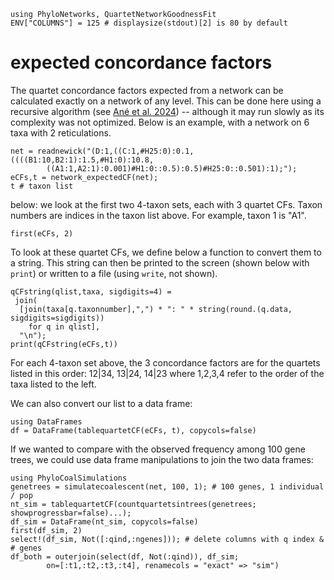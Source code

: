 ```@setup expcf
using PhyloNetworks, QuartetNetworkGoodnessFit
ENV["COLUMNS"] = 125 # displaysize(stdout)[2] is 80 by default
```
# expected concordance factors

The quartet concordance factors expected from a network can be calculated
exactly on a network of any level.
This can be done here using a recursive algorithm
(see [Ané et al. 2024](https://doi.org/10.1007/s00285-024-02050-7)) --
although it may run slowly as its complexity was not optimized.
Below is an example, with a network on 6 taxa with 2 reticulations.

```@repl expcf
net = readnewick("(D:1,((C:1,#H25:0):0.1,((((B1:10,B2:1):1.5,#H1:0):10.8,
        ((A1:1,A2:1):0.001)#H1:0::0.5):0.5)#H25:0::0.501):1);");
eCFs,t = network_expectedCF(net);
t # taxon list
```
below: we look at the first two 4-taxon sets, each with 3 quartet CFs.
Taxon numbers are indices in the taxon list above. For example, taxon 1 is "A1".
```@repl expcf
first(eCFs, 2)
```

To look at these quartet CFs, we define below a function to convert them to a string.
This string can then be printed to the screen (shown below with `print`) or written
to a file (using `write`, not shown).

```@repl expcf
qCFstring(qlist,taxa, sigdigits=4) =
 join(
  [join(taxa[q.taxonnumber],",") * ": " * string(round.(q.data, sigdigits=sigdigits))
    for q in qlist],
  "\n");
print(qCFstring(eCFs,t))
```
For each 4-taxon set above, the 3 concordance factors are for the quartets listed
in this order: 12|34, 13|24, 14|23 where 1,2,3,4 refer to the order of the taxa
listed to the left.

We can also convert our list to a data frame:
```@repl expcf
using DataFrames
df = DataFrame(tablequartetCF(eCFs, t), copycols=false)
```

If we wanted to compare with the observed frequency among 100 gene trees,
we could use data frame manipulations to join the two data frames:

```@repl expcf
using PhyloCoalSimulations
genetrees = simulatecoalescent(net, 100, 1); # 100 genes, 1 individual / pop
nt_sim = tablequartetCF(countquartetsintrees(genetrees; showprogressbar=false)...);
df_sim = DataFrame(nt_sim, copycols=false)
first(df_sim, 2)
select!(df_sim, Not([:qind,:ngenes])); # delete columns with q index & # genes
df_both = outerjoin(select(df, Not(:qind)), df_sim;
        on=[:t1,:t2,:t3,:t4], renamecols = "exact" => "sim")
```
